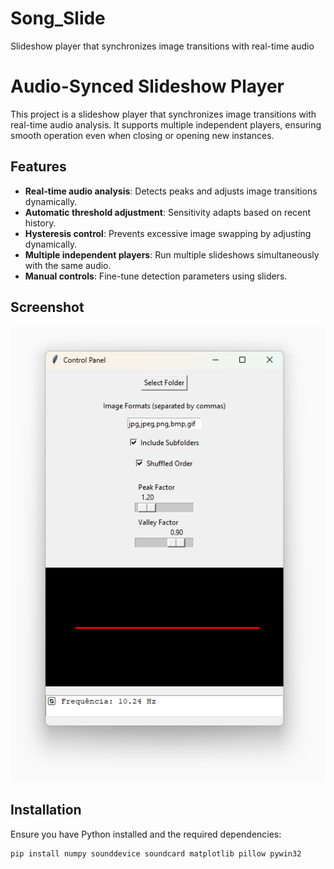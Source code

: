 # Song_Slide
Slideshow player that synchronizes image transitions with real-time audio

# Audio-Synced Slideshow Player

This project is a slideshow player that synchronizes image transitions with real-time audio analysis. It supports multiple independent players, ensuring smooth operation even when closing or opening new instances.

## Features
- **Real-time audio analysis**: Detects peaks and adjusts image transitions dynamically.
- **Automatic threshold adjustment**: Sensitivity adapts based on recent history.
- **Hysteresis control**: Prevents excessive image swapping by adjusting dynamically.
- **Multiple independent players**: Run multiple slideshows simultaneously with the same audio.
- **Manual controls**: Fine-tune detection parameters using sliders.

## Screenshot
![Sond_Slide](Song_Slide.png)

## Installation
Ensure you have Python installed and the required dependencies:

```bash
pip install numpy sounddevice soundcard matplotlib pillow pywin32

